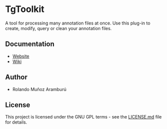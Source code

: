 # TgToolkit

A tool for processing many annotation files at once. Use this plug-in to create, modify, query or clean your annotation files.

## Documentation
- [Website](https://rolandomunoz.github.io/praat_tools/tg_toolkit.html)
- [Wiki](https://github.com/rolandomunoz/plugin_tg_toolkit/wiki)

## Author

- Rolando Muñoz Aramburú

## License

This project is licensed under the GNU GPL terms - see the [LICENSE.md](https://gitlab.com/praat_plugins_rma/plugin_tokenizer/blob/master/LICENSE)
 file for details.
 
